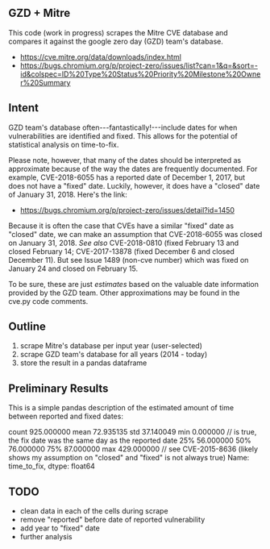 ## GZD + Mitre
This code (work in progress) scrapes the Mitre CVE database and compares it against the google zero day (GZD) team's database. 

- https://cve.mitre.org/data/downloads/index.html
- https://bugs.chromium.org/p/project-zero/issues/list?can=1&q=&sort=-id&colspec=ID%20Type%20Status%20Priority%20Milestone%20Owner%20Summary

## Intent
GZD team's database often---fantastically!---include dates for when vulnerabilities are identified and fixed. This allows for the potential of statistical analysis on time-to-fix.

Please note, however, that many of the dates should be interpreted as approximate because of the way the dates are frequently documented. For example, CVE-2018-6055 has a reported date of December 1, 2017, but does not have a "fixed" date. Luckily, however, it does have a "closed" date of January 31, 2018. Here's the link: 
- https://bugs.chromium.org/p/project-zero/issues/detail?id=1450

Because it is often the case that CVEs have a similar "fixed" date as "closed" date, we can make an assumption that CVE-2018-6055 was closed on January 31, 2018. _See also_ CVE-2018-0810 (fixed February 13 and closed February 14; CVE-2017-13878 (fixed December 6 and closed December 11). But see Issue 1489 (non-cve number) which was fixed on January 24 and closed on February 15. 

To be sure, these are just _estimates_ based on the valuable date information provided by the GZD team. Other approximations may be found in the cve.py code comments. 

## Outline 
1. scrape Mitre's database per input year (user-selected)
2. scrape GZD team's database for all years (2014 - today)
3. store the result in a pandas dataframe 

## Preliminary Results
This is a simple pandas description of the estimated amount of time between reported and fixed dates:

count    925.000000
mean      72.935135
std       37.140049
min        0.000000                 // is true, the fix date was the same day as the reported date
25%       56.000000
50%       76.000000
75%       87.000000
max      429.000000                 // see CVE-2015-8636 (likely shows my assumption on "closed" and "fixed" is not always true)
Name: time_to_fix, dtype: float64



## TODO
* clean data in each of the cells during scrape
* remove "reported" before date of reported vulnerability
* add year to "fixed" date
* further analysis 
